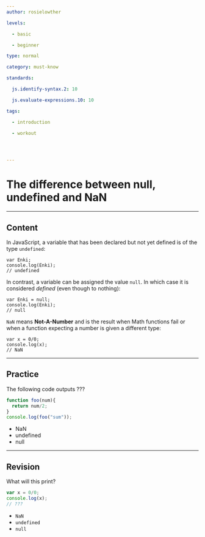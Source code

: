 ```yaml
---
author: rosielowther

levels:

  - basic

  - beginner

type: normal

category: must-know

standards:

  js.identify-syntax.2: 10

  js.evaluate-expressions.10: 10

tags:

  - introduction

  - workout




---
```


# The difference between null, undefined and NaN

---
## Content

In JavaScript, a variable that has been declared but not yet defined is of the type `undefined`:

```
var Enki;
console.log(Enki);
// undefined

```

In contrast, a variable can be assigned the value `null`. In which case it is considered *defined* (even though to nothing):

```
var Enki = null;
console.log(Enki);
// null
```
`NaN` means **Not-A-Number** and is the result when Math functions fail or when a function expecting a number is given a different type:

```
var x = 0/0;
console.log(x);
// NaN
```

---
## Practice

The following code outputs ???
```javascript
function foo(num){
  return num/2;
}
console.log(foo("sum"));
```    

* NaN
* undefined
* null

---
## Revision

What will this print?
```javascript
var x = 0/0;
console.log(x);
// ???
```


* `NaN`
* `undefined`
* `null`

